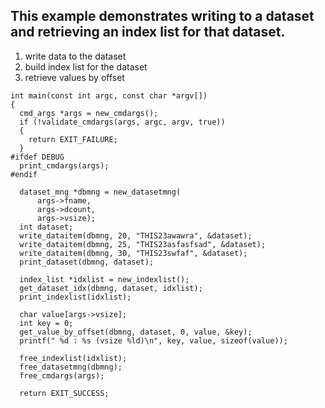 ## This example demonstrates writing to a dataset and retrieving an index list for that dataset.

1. write data to the dataset
2. build index list for the dataset
3. retrieve values by offset

```
int main(const int argc, const char *argv[])
{
  cmd_args *args = new_cmdargs();
  if (!validate_cmdargs(args, argc, argv, true))
  {
    return EXIT_FAILURE;
  }
#ifdef DEBUG
  print_cmdargs(args);
#endif

  dataset_mng *dbmng = new_datasetmng(
      args->fname,
      args->dcount,
      args->vsize);
  int dataset;
  write_dataitem(dbmng, 20, "THIS23awawra", &dataset);
  write_dataitem(dbmng, 25, "THIS23asfasfsad", &dataset);
  write_dataitem(dbmng, 30, "THIS23swfaf", &dataset);
  print_dataset(dbmng, dataset);

  index_list *idxlist = new_indexlist();
  get_dataset_idx(dbmng, dataset, idxlist);
  print_indexlist(idxlist);

  char value[args->vsize];
  int key = 0;
  get_value_by_offset(dbmng, dataset, 0, value, &key);
  printf(" %d : %s (vsize %ld)\n", key, value, sizeof(value));

  free_indexlist(idxlist);
  free_datasetmng(dbmng);
  free_cmdargs(args);

  return EXIT_SUCCESS;

```
